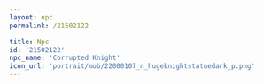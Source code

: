 ```yaml
---
layout: npc
permalink: /21502122

title: Npc
id: '21502122'
npc_name: 'Corrupted Knight'
icon_url: 'portrait/mob/22000107_n_hugeknightstatuedark_p.png'
---
```

